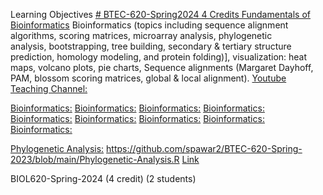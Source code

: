 Learning Objectives [# BTEC-620-Spring2024 4 Credits Fundamentals of Bioinformatics](https://pawar1550.wixsite.com/claflin-courses/copy-of-biol620-spring-2023-4-credit)
Bioinformatics (topics including sequence alignment algorithms, scoring matrices, microarray analysis, phylogenetic analysis, bootstrapping, tree building, secondary & tertiary structure prediction, homology modeling, and protein folding)], visualization: heat maps, volcano plots, pie charts, Sequence alignments (Margaret Dayhoff, PAM, blossom scoring matrices, global & local alignment).
[Youtube Teaching Channel:](https://www.youtube.com/playlist?list=PLKka-JHtsz80sJ_uQ8wZ4cnLNB9yRJNoV)

[Bioinformatics:](https://youtu.be/G6Xh9QJQrjA)
[Bioinformatics:](https://youtu.be/UlU8GlZP7GU)
[Bioinformatics:](https://youtu.be/YVMVhcDCMY8)
[Bioinformatics:](https://youtu.be/OTGJ4355zCQ)
[Bioinformatics:](https://youtu.be/EYZgSvCS858)
[Bioinformatics:](https://youtu.be/kGaQ2mG4-9g)
[Bioinformatics:](https://youtu.be/kIxlNUeG-38)
[Bioinformatics:](https://youtu.be/bmWCnSMhUDk)
[Bioinformatics:](https://youtu.be/7UOA1hC2V5k)

[Phylogenetic Analysis:](https://youtu.be/IMIP4la-K84)
https://github.com/spawar2/BTEC-620-Spring-2023/blob/main/Phylogenetic-Analysis.R
[Link](https://youtu.be/UEsXMfE_7Rg)

BIOL620-Spring-2024 (4 credit) (2 students)
